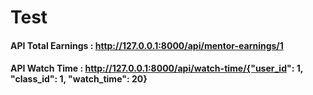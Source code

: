 # Test

#### API Total Earnings : http://127.0.0.1:8000/api/mentor-earnings/1

#### API Watch Time : http://127.0.0.1:8000/api/watch-time/{"user_id": 1, "class_id": 1, "watch_time": 20}
